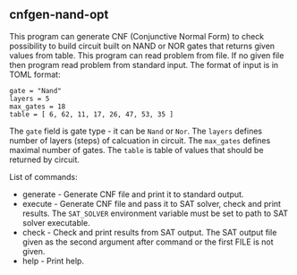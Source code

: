 ## cnfgen-nand-opt

This program can generate CNF (Conjunctive Normal Form) to check possibility to build
circuit built on NAND or NOR gates that returns given values from table.
This program can read problem from file. If no given file then program read problem
from standard input. The format of input is in TOML format:

```
gate = "Nand"
layers = 5
max_gates = 18
table = [ 6, 62, 11, 17, 26, 47, 53, 35 ]
```

The `gate` field is gate type - it can be `Nand` or `Nor`. The `layers` defines number
of layers (steps) of calcuation in circuit. The `max_gates` defines maximal number of
gates. The `table` is table of values that should be returned by circuit.

List of commands:

* generate - Generate CNF file and print it to standard output.
* execute - Generate CNF file and pass it to SAT solver, check and print results. The `SAT_SOLVER` environment variable must be set to path to SAT solver executable.
* check - Check and print results from SAT output. The SAT output file given as the second argument after command or the first FILE is not given.
* help - Print help.
